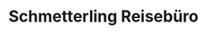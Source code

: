 ---
title: "Schmetterling Reisebüro"
url: /mattighofen/schmetterling-reisebuero/
shop: Reisebüro
---